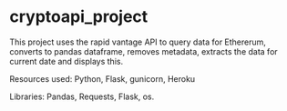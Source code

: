 # cryptoapi_project

This project uses the rapid vantage API to query data for Ethererum, converts to pandas dataframe, removes metadata, extracts the data for current date and displays this.

Resources used: Python, Flask, gunicorn, Heroku

Libraries: Pandas, Requests, Flask, os.
